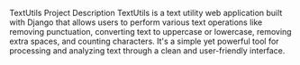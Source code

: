 TextUtils Project Description
TextUtils is a text utility web application built with Django that allows users to perform various text operations like removing punctuation, converting text to uppercase or lowercase, removing extra spaces, and counting characters. It's a simple yet powerful tool for processing and analyzing text through a clean and user-friendly interface.
